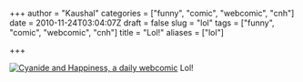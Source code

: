 +++
author = "Kaushal"
categories = ["funny", "comic", "webcomic", "cnh"]
date = 2010-11-24T03:04:07Z
draft = false
slug = "lol"
tags = ["funny", "comic", "webcomic", "cnh"]
title = "Lol!"
aliases = ["lol"]

+++

[![Cyanide and Happiness, a daily webcomic](http://www.flashasylum.com/db/files/Comics/Rob/genie-lamp.png)](http://explosm.net/comics/2243/)
Lol!
